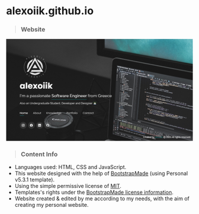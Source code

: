 # alexoiik.github.io

> ### Website

<img src="assets/img/portfolio/portfolio14-details-1.png" width="800">

> ### Content Info

- Languages used: HTML, CSS and JavaScript.
- This website designed with the help of [BootstrapMade](https://bootstrapmade.com/) (using Personal v5.3.1 template).
- Using the simple permissive license of [MIT](LICENSE).
- Templates's rights under the [BootstrapMade license information](https://bootstrapmade.com/license/).
- Website created &amp; edited by me according to my needs, with the aim of creating my personal website.
